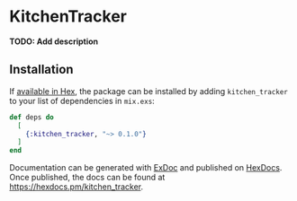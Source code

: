 # KitchenTracker

**TODO: Add description**

## Installation

If [available in Hex](https://hex.pm/docs/publish), the package can be installed
by adding `kitchen_tracker` to your list of dependencies in `mix.exs`:

```elixir
def deps do
  [
    {:kitchen_tracker, "~> 0.1.0"}
  ]
end
```

Documentation can be generated with [ExDoc](https://github.com/elixir-lang/ex_doc)
and published on [HexDocs](https://hexdocs.pm). Once published, the docs can
be found at <https://hexdocs.pm/kitchen_tracker>.


